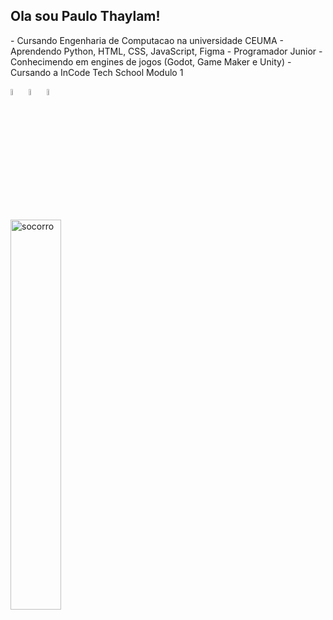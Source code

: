 ## Ola sou Paulo Thaylam!
<head>
<div>
  - Cursando Engenharia de Computacao na universidade CEUMA
  - Aprendendo Python, HTML, CSS, JavaScript, Figma
  - Programador Junior
  - Conhecimendo em engines de jogos (Godot, Game Maker e Unity)
  - Cursando a InCode Tech School Modulo 1
</div>

<img src="https://img.icons8.com/?size=100&id=20909&format=png&color=000000" alt="html" width="5%"> </img>
<img src="https://img.icons8.com/?size=100&id=7gdY5qNXaKC0&format=png&color=000000" alt="css" width="5%"> </img>
<img src="https://img.icons8.com/?size=100&id=108784&format=png&color=000000" alt="javascript" width="5%"> </img>

<img src="https://meuvestibular.com.br/wp-content/uploads/2018/11/ceuma-og-1200x900.jpg" alt="socorro" width="40%"> </img>
</head>

<!--https://img.icons8.com/?size=100&id=108784&format=png&color=000000
**paulothaylam/paulothaylam** is a ✨ _special_ ✨ repository because its `README.md` (this file) appears on your GitHub profile.

Here are some ideas to get you started:

- 🔭 I’m currently working on ...
- 🌱 I’m currently learning ...
- 👯 I’m looking to collaborate on ...
- 🤔 I’m looking for help with ...
- 💬 Ask me about ...
- 📫 How to reach me: ...
- 😄 Pronouns: ...
- ⚡ Fun fact: ...
-->
